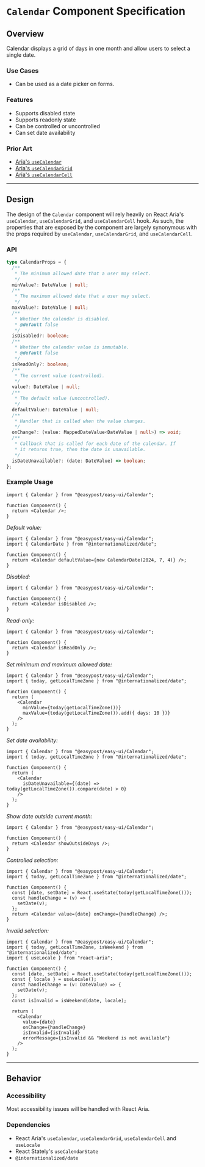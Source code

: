 # `Calendar` Component Specification

## Overview

Calendar displays a grid of days in one month and allow users to select a single date.

### Use Cases

- Can be used as a date picker on forms.

### Features

- Supports disabled state
- Supports readonly state
- Can be controlled or uncontrolled
- Can set date availability

### Prior Art

- [Aria's `useCalendar`](https://react-spectrum.adobe.com/react-aria/useCalendar.html)
- [Aria's `useCalendarGrid`](https://react-spectrum.adobe.com/react-aria/useCalendar.html#usecalendargrid)
- [Aria's `useCalendarCell`](https://react-spectrum.adobe.com/react-aria/useCalendar.html#usecalendarcell)

---

## Design

The design of the `Calendar` component will rely heavily on React Aria's `useCalendar`, `useCalendarGrid`, and `useCalendarCell` hook. As such, the properties that are exposed by the component are largely synonymous with the props required by `useCalendar`, `useCalendarGrid`, and `useCalendarCell`.

### API

```ts
type CalendarProps = {
  /**
   * The minimum allowed date that a user may select.
   */
  minValue?: DateValue | null;
  /**
   * The maximum allowed date that a user may select.
   */
  maxValue?: DateValue | null;
  /**
   * Whether the calendar is disabled.
   * @default false
   */
  isDisabled?: boolean;
  /**
   * Whether the calendar value is immutable.
   * @default false
   */
  isReadOnly?: boolean;
  /**
   * The current value (controlled).
   */
  value?: DateValue | null;
  /**
   * The default value (uncontrolled).
   */
  defaultValue?: DateValue | null;
  /**
   * Handler that is called when the value changes.
   */
  onChange?: (value: MappedDateValue<DateValue | null>) => void;
  /**
   * Callback that is called for each date of the calendar. If
   * it returns true, then the date is unavailable.
   */
  isDateUnavailable?: (date: DateValue) => boolean;
};
```

### Example Usage

```tsx
import { Calendar } from "@easypost/easy-ui/Calendar";

function Component() {
  return <Calendar />;
}
```

_Default value:_

```tsx
import { Calendar } from "@easypost/easy-ui/Calendar";
import { CalendarDate } from "@internationalized/date";

function Component() {
  return <Calendar defaultValue={new CalendarDate(2024, 7, 4)} />;
}
```

_Disabled:_

```tsx
import { Calendar } from "@easypost/easy-ui/Calendar";

function Component() {
  return <Calendar isDisabled />;
}
```

_Read-only:_

```tsx
import { Calendar } from "@easypost/easy-ui/Calendar";

function Component() {
  return <Calendar isReadOnly />;
}
```

_Set minimum and maximum allowed date:_

```tsx
import { Calendar } from "@easypost/easy-ui/Calendar";
import { today, getLocalTimeZone } from "@internationalized/date";

function Component() {
  return (
    <Calendar
      minValue={today(getLocalTimeZone())}
      maxValue={today(getLocalTimeZone()).add({ days: 10 })}
    />
  );
}
```

_Set date availability:_

```tsx
import { Calendar } from "@easypost/easy-ui/Calendar";
import { today, getLocalTimeZone } from "@internationalized/date";

function Component() {
  return (
    <Calendar
      isDateUnavailable={(date) => today(getLocalTimeZone()).compare(date) > 0}
    />
  );
}
```

_Show date outside current month:_

```tsx
import { Calendar } from "@easypost/easy-ui/Calendar";

function Component() {
  return <Calendar showOutsideDays />;
}
```

_Controlled selection:_

```tsx
import { Calendar } from "@easypost/easy-ui/Calendar";
import { today, getLocalTimeZone } from "@internationalized/date";

function Component() {
  const [date, setDate] = React.useState(today(getLocalTimeZone()));
  const handleChange = (v) => {
    setDate(v);
  };
  return <Calendar value={date} onChange={handleChange} />;
}
```

_Invalid selection:_

```tsx
import { Calendar } from "@easypost/easy-ui/Calendar";
import { today, getLocalTimeZone, isWeekend } from "@internationalized/date";
import { useLocale } from "react-aria";

function Component() {
  const [date, setDate] = React.useState(today(getLocalTimeZone()));
  const { locale } = useLocale();
  const handleChange = (v: DateValue) => {
    setDate(v);
  };
  const isInvalid = isWeekend(date, locale);

  return (
    <Calendar
      value={date}
      onChange={handleChange}
      isInvalid={isInvalid}
      errorMessage={isInvalid && "Weekend is not available"}
    />
  );
}
```

---

## Behavior

### Accessibility

Most accessibility issues will be handled with React Aria.

### Dependencies

- React Aria's `useCalendar`, `useCalendarGrid`, `useCalendarCell` and `useLocale `
- React Stately's `useCalendarState`
- `@internationalized/date`
